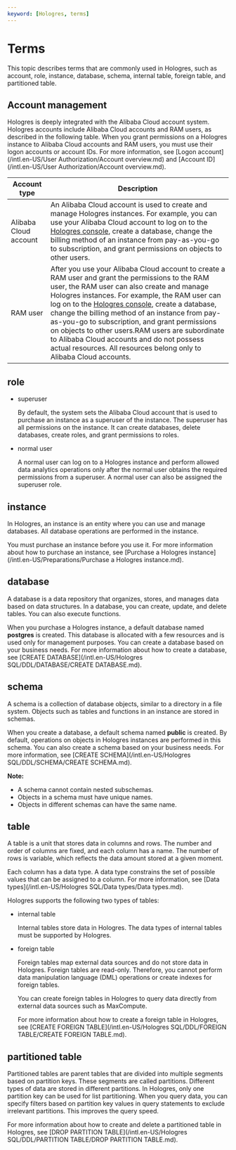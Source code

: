 ```yaml
---
keyword: [Hologres, terms]
---
```


# Terms

This topic describes terms that are commonly used in Hologres, such as account, role, instance, database, schema, internal table, foreign table, and partitioned table.

## Account management

Hologres is deeply integrated with the Alibaba Cloud account system. Hologres accounts include Alibaba Cloud accounts and RAM users, as described in the following table. When you grant permissions on a Hologres instance to Alibaba Cloud accounts and RAM users, you must use their logon accounts or account IDs. For more information, see [Logon account](/intl.en-US/User Authorization/Account overview.md) and [Account ID](/intl.en-US/User Authorization/Account overview.md).

|Account type|Description|
|------------|-----------|
|Alibaba Cloud account|An Alibaba Cloud account is used to create and manage Hologres instances. For example, you can use your Alibaba Cloud account to log on to the [Hologres console](https://hologram.console.aliyun.com/#/instance), create a database, change the billing method of an instance from pay-as-you-go to subscription, and grant permissions on objects to other users.|
|RAM user|After you use your Alibaba Cloud account to create a RAM user and grant the permissions to the RAM user, the RAM user can also create and manage Hologres instances. For example, the RAM user can log on to the [Hologres console](https://hologram.console.aliyun.com/#/instance), create a database, change the billing method of an instance from pay-as-you-go to subscription, and grant permissions on objects to other users.RAM users are subordinate to Alibaba Cloud accounts and do not possess actual resources. All resources belong only to Alibaba Cloud accounts. |

## role

-   superuser

    By default, the system sets the Alibaba Cloud account that is used to purchase an instance as a superuser of the instance. The superuser has all permissions on the instance. It can create databases, delete databases, create roles, and grant permissions to roles.

-   normal user

    A normal user can log on to a Hologres instance and perform allowed data analytics operations only after the normal user obtains the required permissions from a superuser. A normal user can also be assigned the superuser role.


## instance

In Hologres, an instance is an entity where you can use and manage databases. All database operations are performed in the instance.

You must purchase an instance before you use it. For more information about how to purchase an instance, see [Purchase a Hologres instance](/intl.en-US/Preparations/Purchase a Hologres instance.md).

## database

A database is a data repository that organizes, stores, and manages data based on data structures. In a database, you can create, update, and delete tables. You can also execute functions.

When you purchase a Hologres instance, a default database named **postgres** is created. This database is allocated with a few resources and is used only for management purposes. You can create a database based on your business needs. For more information about how to create a database, see [CREATE DATABASE](/intl.en-US/Hologres SQL/DDL/DATABASE/CREATE DATABASE.md).

## schema

A schema is a collection of database objects, similar to a directory in a file system. Objects such as tables and functions in an instance are stored in schemas.

When you create a database, a default schema named **public** is created. By default, operations on objects in Hologres instances are performed in this schema. You can also create a schema based on your business needs. For more information, see [CREATE SCHEMA](/intl.en-US/Hologres SQL/DDL/SCHEMA/CREATE SCHEMA.md).

**Note:**

-   A schema cannot contain nested subschemas.
-   Objects in a schema must have unique names.
-   Objects in different schemas can have the same name.

## table

A table is a unit that stores data in columns and rows. The number and order of columns are fixed, and each column has a name. The number of rows is variable, which reflects the data amount stored at a given moment.

Each column has a data type. A data type constrains the set of possible values that can be assigned to a column. For more information, see [Data types](/intl.en-US/Hologres SQL/Data types/Data types.md).

Hologres supports the following two types of tables:

-   internal table

    Internal tables store data in Hologres. The data types of internal tables must be supported by Hologres.

-   foreign table

    Foreign tables map external data sources and do not store data in Hologres. Foreign tables are read-only. Therefore, you cannot perform data manipulation language \(DML\) operations or create indexes for foreign tables.

    You can create foreign tables in Hologres to query data directly from external data sources such as MaxCompute.

    For more information about how to create a foreign table in Hologres, see [CREATE FOREIGN TABLE](/intl.en-US/Hologres SQL/DDL/FOREIGN TABLE/CREATE FOREIGN TABLE.md).


## partitioned table

Partitioned tables are parent tables that are divided into multiple segments based on partition keys. These segments are called partitions. Different types of data are stored in different partitions. In Hologres, only one partition key can be used for list partitioning. When you query data, you can specify filters based on partition key values in query statements to exclude irrelevant partitions. This improves the query speed.

For more information about how to create and delete a partitioned table in Hologres, see [DROP PARTITION TABLE](/intl.en-US/Hologres SQL/DDL/PARTITION TABLE/DROP PARTITION TABLE.md).

